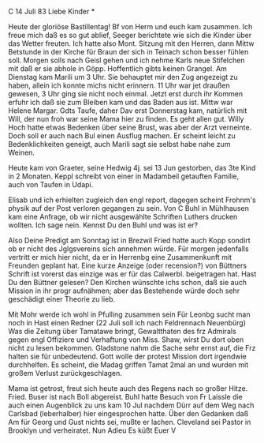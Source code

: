  C 14 Juli 83
Liebe Kinder <Marie>*

Heute der gloriöse Bastillentag! Bf von Herm und euch kam zusammen. Ich freue mich daß es so gut ablief, Seeger berichtete wie sich die Kinder über das Wetter freuten. Ich hatte also Mont. Sitzung mit den Herren, dann Mittw Betstunde in der Kirche für Braun der sich in Teinach schon besser fühlen soll. Morgen solls nach Geisl gehen und ich nehme Karls neue Stifelchen mit daß er sie abhole in Göpp. Hoffentlich gibts keinen Grangel. Am Dienstag kam Marili um 3 Uhr. Sie behauptet mir den Zug angezeigt zu haben, allein ich konnte michs nicht erinnern. 11 Uhr war jet draußen gewesen, 3 Uhr ging sie nicht noch einmal. Jetzt erst durch ihr Kommen erfuhr ich daß sie zum Bleiben kam und das Baden aus ist. Mittw war Helene Margar. Gdts Taufe, daher Dav erst Donnerstag kam, natürlich mit Will, der nun froh war seine Mama hier zu finden. Es geht allen gut. Willy Hoch hatte etwas Bedenken über seine Brust, was aber der Arzt verneinte. Doch soll er auch nach Bul einen Ausflug machen. Er scheint leicht zu Bedenklichkeiten geneigt, auch Marili sagt sie selbst habe nahe zum Weinen.

Heute kam von Graeter, seine Hedwig 4j. sei 13 Jun gestorben, das 3te Kind in 2 Monaten. Keppl schreibt von einer in Madambeil getauften Familie, auch von Taufen in Udapi.

Elisab und ich erhielten zugleich den engl report, dagegen scheint Frohnm's physik auf der Post verloren gegangen zu sein. Von C Buhl in Mühlhausen kam eine Anfrage, ob wir nicht ausgewählte Schriften Luthers drucken wollten. Ich sage nein. Kennst Du den Buhl und was ist er?

Also Deine Predigt am Sonntag ist in Brezwil Fried hatte auch Kopp sondirt ob er nicht des Jglgsvereins sich annehmen würde. Für morgen jedenfalls vertritt er mich hier nicht, da er in Herrenbg eine Zusammenkunft mit Freunden geplant hat. Eine kurze Anzeige (oder recension?) von Büttners Schrift ist vorerst das einzige was er für das Calwerbl. beigetragen hat. Hast Du den Büttner gelesen? Den Kirchen wünschte ichs schon, daß sie auch Mission in ihr progr aufnähmen; aber das Bestehende würde doch sehr geschädigt einer Theorie zu lieb.

Mit Mohr werde ich wohl in Pfulling zusammen sein Für Leonbg sucht man noch in Hast einen Redner (22 Juli soll ich nach Feldrennach Neuenbürg) 
Was die Zeitung über Tamatawe bringt, Gewaltthaten des frz Admirals gegen engl Offiziere und Verhaftung von Miss. Shaw, wirst Du dort oben nicht zu lesen bekommen. Gladstone nahm die Sache sehr ernst auf, die Frz halten sie für unbedeutend. Gott wolle der protest Mission dort irgendwie durchhelfen. Es scheint, die Madag griffen Tamat 2mal an und wurden mit großem Verlust zurückgeschlagen.

Mama ist getrost, freut sich heute auch des Regens nach so großer Hitze. Fried. Buser ist nach Boll abgereist. Buhl hatte Besuch von Fr Laissle die auch einen Augenblick zu uns kam 10 Jul nachdem Dürr auf dem Weg nach Carlsbad (leberhalber) hier eingesprochen hatte. Über den Gedanken daß Am für Georg und Gust nichts sei, mußte er lachen. Cleveland sei Pastor in Brooklyn und verheiratet. Nun Adieu
 Es küßt Euer V
